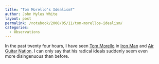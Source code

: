 ```yaml
---
title: "Tom Morello's Idealism?"
author: John Myles White
layout: post
permalink: /notebook/2008/05/11/tom-morellos-idealism/
categories:
  - Observations
---
```


In the past twenty four hours, I have seen [Tom Morello](http://en.wikipedia.org/wiki/Tom_Morello) in [Iron Man](http://en.wikipedia.org/wiki/Iron_Man_(film)) and [Air Guitar Nation](http://en.wikipedia.org/wiki/Air_Guitar_Nation). I can only say that his radical ideals suddenly seem even more disingenuous than before.
